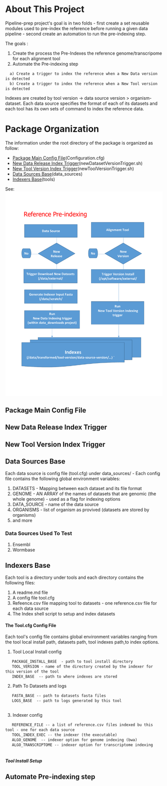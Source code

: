 # About This Project

Pipeline-prep project's goal is in two folds - first create a set reusable modules used to pre-index the reference 
before running a given data pipeline - second create an automation to run the pre-indexing step. 

The goals :
  1) Create the process the Pre-Indexes the reference genome/transcripome for each alignment tool
  2) Automate the Pre-indexing step
  ```
    a) Create a trigger to index the reference when a New Data version is detected
    b) Create a trigger to index the reference when a New Tool version is detected
  ```
  
Indexes are created by tool version -> data source version > organism-dataset. Each data source specifies
the format of each of its datasets and each tool has its own sets of command to index the reference data.

# Package Organization

The information under the root directory of the package is organized as follow:

 - [Package Main Config File](#package-main-config-file)(Configuration.cfg)
 - [New Data Release Index Trigger](#new-data-release-index-trigger)(newDatasetVersionTrigger.sh)  
 - [New Tool Version Index Trigger](#new-tool-version-index-trigger)(newToolVersionTrigger.sh)  
 - [Data Sources Base](#data-sources-base)(data_sources) 
 - [Indexers Base](#indexers-base)(tools)  

 


  See:
     [<img src="workflow.pdf">](workflow.pdf)

## Package Main Config File
## New Data Release Index Trigger
## New Tool Version Index Trigger
## Data Sources Base

Each data source is config file (tool.cfg) under data_sources/  - Each config file contains the following 
global environment variables:
  1) DATASETS - Mapping between each dataset and its file format 
  2) GENOME - AN ARRAY of the names of datasets that are genomic (the whole genome) - used as a flag for indexing options
  3) DATA_SOURCE - name of the data source
  4) ORGANISMS - list of organism as provived (datasets are stored by organisms)
  5) and more
  
### Data Sources Used To Test
  1) Ensembl
  2) Wormbase
  
## Indexers Base

Each tool is a directory under tools  and each directory contains the following files:

1)	A readme.md file
2)	A config file tool.cfg
3)	Refeence.csv file mapping tool to datasets - one reference.csv file for each data source
4)	The Index shell script to setup and index datasets

#### The Tool.cfg Config File
Each tool's config file contains global environment variables ranging from the tool local install path, datasets path,
tool indexes path,to index options.
  1) Tool Local Install config
  ```
     PACKAGE_INSTALL_BASE  - path to tool install directory
     TOOL_VERSION - name of the directory created by the indexer for this version of the tool
     INDEX_BASE  -- path to where indexes are stored
  ```
  2) Path To Datasets and logs
  ```
     FASTA_BASE -- path to datasets fasta files
     LOGS_BASE  -- path to logs generated by this tool
     
  ```
  3) Indexer config
  ```
     REFERENCE_FILE -- a list of reference.csv files indexed bu this tool - one for each data source
     TOOL_INDEX_EXEC -- the indexer (the executable)
     ALGO_GENOME  -- indexer option for genome indexing (bwa)
     ALGO_TRANSCRIPTOME -- indexer option for transcriptome indexing
     
  ```

##### Tool Install Setup



## Automate Pre-indexing step




